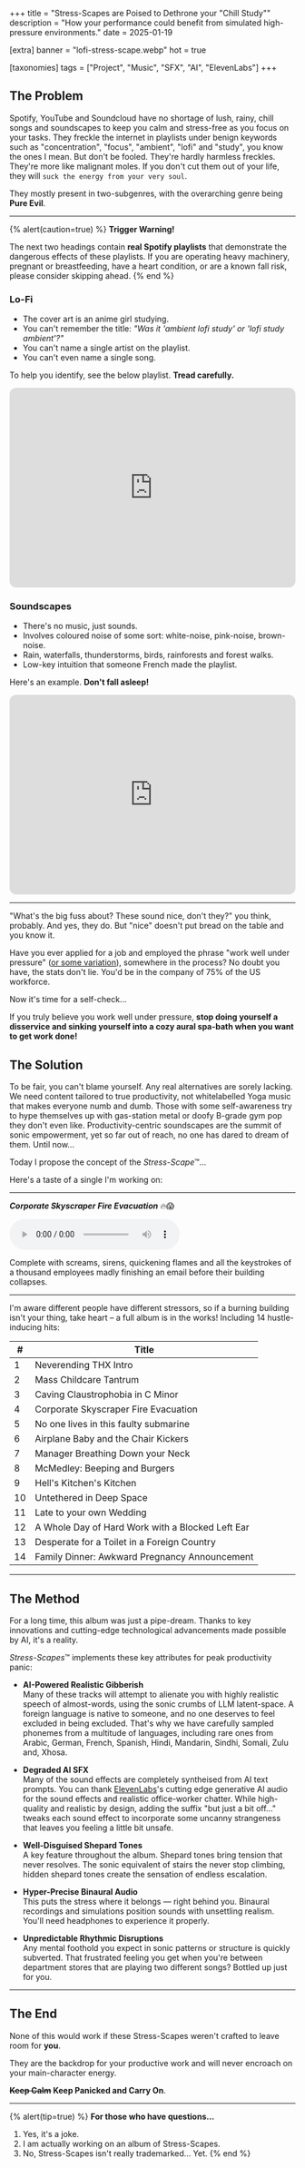+++
title = "Stress-Scapes are Poised to Dethrone your \"Chill Study\""
description = "How your performance could benefit from simulated high-pressure environments."
date = 2025-01-19

[extra]
banner = "lofi-stress-scape.webp"
hot = true

[taxonomies]
tags = ["Project", "Music", "SFX", "AI", "ElevenLabs"]
+++

## The Problem

Spotify, YouTube and Soundcloud have no shortage of lush, rainy, chill songs and soundscapes to keep you calm and stress-free as you focus on your tasks. They freckle the internet in playlists under benign keywords such as "concentration", "focus", "ambient", "lofi" and "study", you know the ones I mean. But don't be fooled. They're hardly harmless freckles. They're more like malignant moles. If you don't cut them out of your life, they will `suck the energy from your very soul`.

They mostly present in two-subgenres, with the overarching genre being **Pure Evil**.

---

{% alert(caution=true) %}
**Trigger Warning!**

The next two headings contain **real Spotify playlists** that demonstrate the dangerous effects of these playlists.
If you are operating heavy machinery, pregnant or breastfeeding, have a heart condition, or are a known fall risk, please consider skipping ahead.
{% end %}

### Lo-Fi

- The cover art is an anime girl studying.
- You can't remember the title: *"Was it 'ambient lofi study' or 'lofi study ambient'?"*
- You can't name a single artist on the playlist.
- You can't even name a single song.

To help you identify, see the below playlist. **Tread carefully.**

<iframe style="border-radius:12px" src="https://open.spotify.com/embed/playlist/52mdjKHZb4ML7yfUoHfFRq?utm_source=generator" width="100%" height="352" frameBorder="0" allowfullscreen="" allow="autoplay; clipboard-write; encrypted-media; fullscreen; picture-in-picture" loading="lazy"></iframe>

### Soundscapes

- There's no music, just sounds.
- Involves coloured noise of some sort: white-noise, pink-noise, brown-noise.
- Rain, waterfalls, thunderstorms, birds, rainforests and forest walks.
- Low-key intuition that someone French made the playlist.

Here's an example. **Don't fall asleep!**

<iframe style="border-radius:12px" src="https://open.spotify.com/embed/album/5TOJCAChXSkhis9AjkVgBx?utm_source=generator" width="100%" height="352" frameBorder="0" allowfullscreen="" allow="autoplay; clipboard-write; encrypted-media; fullscreen; picture-in-picture" loading="lazy"></iframe>

---

"What's the big fuss about? These sound nice, don't they?" you think, probably. And yes, they do. But "nice" doesn't put bread on the table and you know it. 

Have you ever applied for a job and employed the phrase "work well under pressure" ([or some variation](https://www.tealhq.com/resume-synonyms/works-well-under-pressure?t)), somewhere in the process? No doubt you have, the stats don't lie. You'd be in the company of 75% of the US workforce. 

Now it's time for a self-check...

If you truly believe you work well under pressure, **stop doing yourself a disservice and sinking yourself into a cozy aural spa-bath when you want to get work done!**

## The Solution

To be fair, you can't blame yourself. Any real alternatives are sorely lacking. We need content tailored to true productivity, not whitelabelled Yoga music that makes everyone numb and dumb. Those with some self-awareness try to hype themselves up with gas-station metal or doofy B-grade gym pop they don't even like. Productivity-centric soundscapes are the summit of sonic empowerment, yet so far out of reach, no one has dared to dream of them. Until now... 

Today I propose the concept of the *Stress-Scape*™...

Here's a taste of a single I'm working on:

---

***Corporate Skyscraper Fire Evacuation*** 🔥😱

<audio controls>
  <source src="Corporate Skyscraper Fire Evacuation (Demo).mp3" type="audio/mp3">
  Your browser does not support the audio element.
</audio>



Complete with screams, sirens, quickening flames and all the keystrokes of a thousand employees madly finishing an email before their building collapses.

---

I'm aware different people have different stressors, so if a burning building isn't your thing, take heart – a full album is in the works! Including 14 hustle-inducing hits:


| #  | Title                                             |
|----|---------------------------------------------------|
| 1  | Neverending THX Intro                             |
| 2  | Mass Childcare Tantrum                            |
| 3  | Caving Claustrophobia in C Minor                  |
| 4  | Corporate Skyscraper Fire Evacuation              |
| 5  | No one lives in this faulty submarine             |
| 6  | Airplane Baby and the Chair Kickers               |
| 7  | Manager Breathing Down your Neck                  |
| 8  | McMedley: Beeping and Burgers                     |
| 9  | Hell's Kitchen's Kitchen                          |
| 10 | Untethered in Deep Space                          |
| 11 | Late to your own Wedding                          |
| 12 | A Whole Day of Hard Work with a Blocked Left Ear  |
| 13 | Desperate for a Toilet in a Foreign Country       |
| 14 | Family Dinner: Awkward Pregnancy Announcement     |

---

## The Method

For a long time, this album was just a pipe-dream. Thanks to key innovations and cutting-edge technological advancements made possible by AI, it's a reality.

*Stress-Scapes*™ implements these key attributes for peak productivity panic:

- **AI-Powered Realistic Gibberish**  
    Many of these tracks will attempt to alienate you with highly realistic speech of almost-words, using the sonic crumbs of LLM latent-space. A foreign language is native to someone, and no one deserves to feel excluded in being excluded. That's why we have carefully sampled phonemes from a multitude of languages, including rare ones from Arabic, German, French, Spanish, Hindi, Mandarin, Sindhi, Somali, Zulu and, Xhosa.

- **Degraded AI SFX**  
    Many of the sound effects are completely syntheised from AI text prompts. You can thank [ElevenLabs](https://elevenlabs.io/)'s cutting edge generative AI audio for the sound effects and realistic office-worker chatter. While high-quality and realistic by design, adding the suffix "but just a bit off..." tweaks each sound effect to incorporate some uncanny strangeness that leaves you feeling a little bit unsafe.

- **Well-Disguised Shepard Tones**  
    A key feature throughout the album. Shepard tones bring tension that never resolves. The sonic equivalent of stairs the never stop climbing, hidden shepard tones create the sensation of endless escalation.

- **Hyper-Precise Binaural Audio**  
    This puts the stress where it belongs — right behind you. Binaural recordings and simulations position sounds with unsettling realism. You'll need headphones to experience it properly.

- **Unpredictable Rhythmic Disruptions**  
    Any mental foothold you expect in sonic patterns or structure is quickly subverted. That frustrated feeling you get when you're between department stores that are playing two different songs? Bottled up just for you.

---

## The End

None of this would work if these Stress-Scapes weren't crafted to leave room for **you**.

They are the backdrop for your productive work and will never encroach on your main-character energy.

**~~Keep Calm~~ Keep Panicked and Carry On**.

---

{% alert(tip=true) %}
**For those who have questions...**

1. Yes, it's a joke.
2. I am actually working on an album of Stress-Scapes.
3. No, Stress-Scapes isn't really trademarked... Yet.
{% end %}
